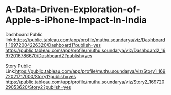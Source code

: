 # A-Data-Driven-Exploration-of-Apple-s-iPhone-Impact-In-India


Dashboard Public link:https://public.tableau.com/app/profile/muthu.soundarya/viz/Dashboard1_16972004226320/Dashboard1?publish=yes
                      https://public.tableau.com/app/profile/muthu.soundarya/viz/Dashboard2_16972016786670/Dashboard2?publish=yes

Story Public Link:https://public.tableau.com/app/profile/muthu.soundarya/viz/Story1_16972021717000/Story1?publish=yes
                  https://public.tableau.com/app/profile/muthu.soundarya/viz/Story2_16972029053620/Story2?publish=yes
                      
